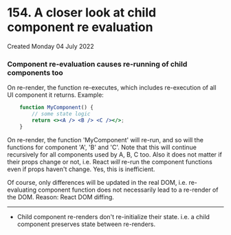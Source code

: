 # 154. A closer look at child component re evaluation
Created Monday 04 July 2022

### Component re-evaluation causes re-running of child components too
On re-render, the function re-executes, which includes re-execution of all UI component it returns. Example:
```jsx
	function MyComponent() {
		// some state logic
		return <><A /> <B /> <C /></>;
	}
```
On re-render, the function 'MyComponent' will re-run, and so will the functions for component 'A', 'B' and 'C'. Note that this will continue recursively for all components used by A, B, C too. Also it does not matter if their props change or not, i.e. React *will* re-run the component functions even if props haven't change. Yes, this is inefficient.
	
Of course, only differences will be updated in the real DOM, i.e. re-evaluating component function does not necessarily lead to a re-render of the DOM. Reason: React DOM diffing.

---
- Child component re-renders don't re-initialize their state. i.e. a child component preserves state between re-renders.